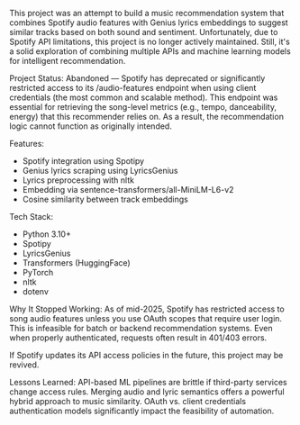 This project was an attempt to build a music recommendation system that combines Spotify audio features with Genius lyrics embeddings to suggest similar tracks based on both sound and sentiment. Unfortunately, due to Spotify API limitations, this project is no longer actively maintained. Still, it's a solid exploration of combining multiple APIs and machine learning models for intelligent recommendation.

Project Status: Abandoned — Spotify has deprecated or significantly restricted access to its /audio-features endpoint when using client credentials (the most common and scalable method). This endpoint was essential for retrieving the song-level metrics (e.g., tempo, danceability, energy) that this recommender relies on. As a result, the recommendation logic cannot function as originally intended.

Features:
- Spotify integration using Spotipy
- Genius lyrics scraping using LyricsGenius
- Lyrics preprocessing with nltk
- Embedding via sentence-transformers/all-MiniLM-L6-v2
- Cosine similarity between track embeddings

Tech Stack:
- Python 3.10+
- Spotipy
- LyricsGenius
- Transformers (HuggingFace)
- PyTorch
- nltk
- dotenv


Why It Stopped Working: As of mid-2025, Spotify has restricted access to song audio features unless you use OAuth scopes that require user login. This is infeasible for batch or backend recommendation systems. Even when properly authenticated, requests often result in 401/403 errors.

If Spotify updates its API access policies in the future, this project may be revived.

Lessons Learned: API-based ML pipelines are brittle if third-party services change access rules. Merging audio and lyric semantics offers a powerful hybrid approach to music similarity. OAuth vs. client credentials authentication models significantly impact the feasibility of automation.
